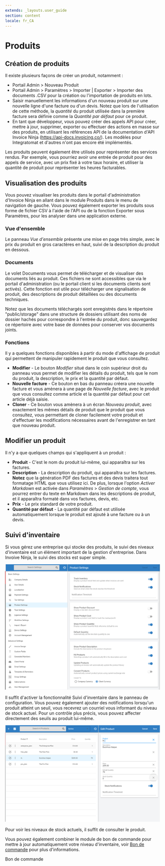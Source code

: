 ```yaml
---
extends: _layouts.user_guide 
section: content
locale: fr_CA
---
```


# Produits

## Création de produits

Il existe plusieurs façons de créer un produit, notamment :

* Portail Admin > Nouveau Produit
* Portail Admin > Paramètres > Importer | Exporter > Importer des documents .CSV pour la création ou l'importation de produits en lots.
* Saisir manuellement les informations d'un nouveau produit sur une nouvelle ligne d'une facture ou d'un devis. Notez que lors de l'utilisation de cette méthode, la *quantité* du produit utilisée dans la première facture sera définie comme la *Quantité par défaut* pour ce produit.
* En tant que développeur, vous pouvez créer des appels API pour créer, mettre à jour, supprimer, exporter ou effectuer des actions en masse sur des produits, en utilisant les références API de la documentation d'API Invoice Ninja (https://api-docs.invoicing.co/). Les modèles pour Integratomat et d'autres n'ont pas encore été implémentés.

Les produits peuvent également être utilisés pour représenter des services rendus. Par exemple, vous pourriez avoir une entrée de produit pour des appels de service, avec un prix fixé à votre taux horaire, et utiliser la quantité de produit pour représenter les heures facturables.

## Visualisation des produits

Vous pouvez visualiser les produits dans le portail d'administration d'Invoice Ninja en allant dans le module Produits dans le menu de navigation de gauche. Vous pouvez également exporter les produits sous forme de fichier CSV à l'aide de l'API ou de la fonction Exporter sous Paramètres, pour les analyser dans une application externe.

### Vue d'ensemble

Le panneau *Vue d'ensemble* présente une mise en page très simple, avec le prix du produit en gros caractères en haut, suivi de la description du produit en dessous.

### Documents

Le volet Documents vous permet de télécharger et de visualiser des documents liés au produit. Ces fichiers ne sont accessibles que via le portail d'administration (ou le portail client si les documents clients sont activés). Cette fonction est utile pour télécharger une signalisation de produit, des descriptions de produit détaillées ou des documents techniques.

Notez que les documents téléchargés sont enregistrés dans le répertoire "public/storage" dans une structure de dossiers utilisant des noms de dossier hachés pour correspondre à l'entrée du produit, donc sauvegardez ce répertoire avec votre base de données pour conserver vos documents joints.

### Fonctions

Il y a quelques fonctions disponibles à partir du mode d'affichage de produit qui permettent de manipuler rapidement le produit que vous consultez.

* **Modifier** - Le bouton *Modifier* situé dans le coin supérieur droit du panneau vous permet de modifier les détails du produit, tels que le nom du produit, la description, le prix et la quantité par défaut.  
* **Nouvelle facture** - Ce bouton en bas du panneau créera une nouvelle facture et vous amènera à une page de *Nouvelle facture*, avec le produit que vous consultez comme article et la quantité par défaut pour cet article déjà saisie.
* **Cloner** - Ce bouton vous amènera à un écran *Nouveau produit*, avec exactement les mêmes détails de produit que le produit que vous consultez, vous permettant de cloner facilement votre produit et d'effectuer les modifications nécessaires avant de l'enregistrer en tant que nouveau produit.

## Modifier un produit

Il n'y a que quelques champs qui s'appliquent à un produit :

* **Produit** - C'est le nom du produit lui-même, qui apparaîtra sur les factures.
* **Description** - La description du produit, qui apparaîtra sur les factures.  **Notez** que la génération PDF des factures et des devis traitera tout formatage HTML que vous utilisez ici. De plus, lorsque l'option *Activer Markdown* est activée dans *Paramètres* > *Gestion de compte*, vous pourrez entrer du texte en Markdown dans les descriptions de produit, et il apparaîtra formaté dans vos factures, devis, etc.
* **Prix** - Le prix standard de votre produit.
* **Quantité par défaut** - La quantité par défaut est utilisée automatiquement lorsque le produit est ajouté à une facture ou à un devis.

## Suivi d'inventaire

Si vous gérez une entreprise qui stocke des produits, le suivi des niveaux d'inventaire est un élément important de la gestion d'entreprise. Dans Invoive Ninja, le suivi des stocks est super simple.

![texte alternatif](/assets/images/products/track_inventory_settings.png "Suivi d'inventaire")

Il suffit d'activer la fonctionnalité Suivi d'inventaire dans le panneau de configuration. Vous pouvez également ajouter des notifications lorsqu'un produit atteint un seuil, vous recevrez un courriel vous informant du niveau de stock actuel. Pour un contrôle plus précis, vous pouvez affecter directement des seuils au produit lui-même.

![texte alternatif](/assets/images/products/inventory_tracking_product.png "Vue d'ensemble du produit")

Pour voir les niveaux de stock actuels, il suffit de consulter le produit.

Vous pouvez également combiner le module de bon de commande pour mettre à jour automatiquement votre niveau d'inventaire, voir <a href="/docs/purchase_order"> Bon de commande</a> pour plus d'informations.

<x-next url=/fr_CA/purchase_orders>Bon de commande</x-next>
